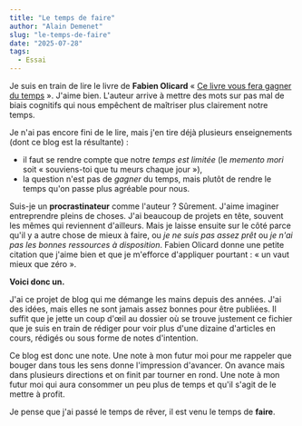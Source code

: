```yaml
---
title: "Le temps de faire"
author: "Alain Demenet"
slug: "le-temps-de-faire"
date: "2025-07-28"
tags:
  - Essai
---
```


Je suis en train de lire le livre de **Fabien Olicard** « [Ce livre vous fera gagner du temps](https://www.lalibrairie.com/livres/ce-livre-vous-fera-gagner-du-temps_0-12407925_9782412101544.html) ». J'aime bien. L'auteur arrive à mettre des mots sur pas mal de biais cognitifs qui nous empêchent de maîtriser plus clairement notre temps.

Je n'ai pas encore fini de le lire, mais j'en tire déjà plusieurs enseignements (dont ce blog est la résultante) :

- il faut se rendre compte que notre *temps est limitée* (le *memento mori* soit « souviens-toi que tu meurs chaque jour »),
- la question n'est pas de *gagner* du temps, mais plutôt de rendre le temps qu'on passe plus agréable pour nous.

Suis-je un **procrastinateur** comme l'auteur ? Sûrement. J'aime imaginer entreprendre pleins de choses. J'ai beaucoup de projets en tête, souvent les mêmes qui reviennent d'ailleurs. Mais je laisse ensuite sur le côté parce qu'il y a autre chose de mieux à faire, ou *je ne suis pas assez prêt* ou *je n'ai pas les bonnes ressources à disposition*. Fabien Olicard donne une petite citation que j'aime bien et que je m'efforce d'appliquer pourtant : « un vaut mieux que zéro ».

**Voici donc un.**

J'ai ce projet de blog qui me démange les mains depuis des années. J'ai des idées, mais elles ne sont jamais assez bonnes pour être publiées. Il suffit que je jette un coup d'œil au dossier où se trouve justement ce fichier que je suis en train de rédiger pour voir plus d'une dizaine d'articles en cours, rédigés ou sous forme de notes d'intention.

Ce blog est donc une note. Une note à mon futur moi pour me rappeler que bouger dans tous les sens donne l'impression d'avancer. On avance mais dans plusieurs directions et on finit par tourner en rond. Une note à mon futur moi qui aura consommer un peu plus de temps et qu'il s'agit de le mettre à profit.

Je pense que j'ai passé le temps de rêver, il est venu le temps de **faire**.
